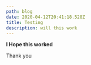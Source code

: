 ```yaml
---
path: blog
date: 2020-04-12T20:41:18.528Z
title: Testing
description: will this work
---
```

**I Hope this worked**

Thank you